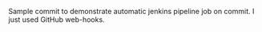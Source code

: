 Sample commit to demonstrate automatic jenkins pipeline job on commit. I just used GitHub web-hooks.
